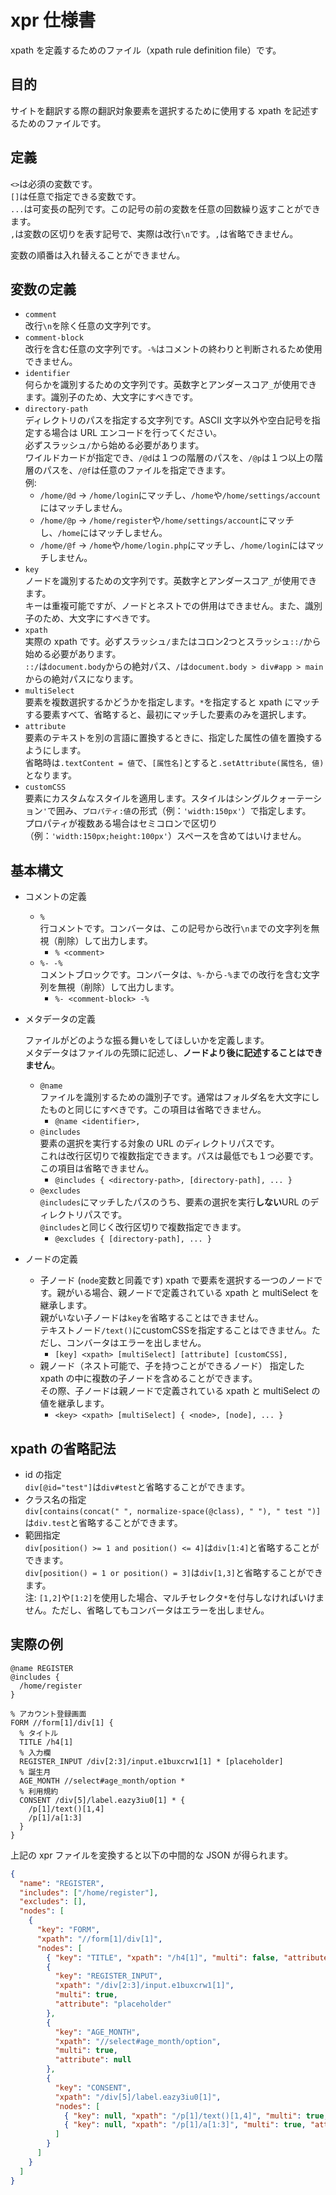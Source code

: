 # xpr 仕様書

xpath を定義するためのファイル（xpath rule definition file）です。

## 目的

サイトを翻訳する際の翻訳対象要素を選択するために使用する xpath を記述するためのファイルです。

## 定義

`<>`は必須の変数です。\
`[]`は任意で指定できる変数です。\
`...`は可変長の配列です。この記号の前の変数を任意の回数繰り返すことができます。\
`,`は変数の区切りを表す記号で、実際は改行`\n`です。`,`は省略できません。

変数の順番は入れ替えることができません。

## 変数の定義

- `comment`\
  改行`\n`を除く任意の文字列です。
- `comment-block`\
  改行を含む任意の文字列です。`-%`はコメントの終わりと判断されるため使用できません。
- `identifier`\
  何らかを識別するための文字列です。英数字とアンダースコア`_`が使用できます。識別子のため、大文字にすべきです。
- `directory-path`\
  ディレクトリのパスを指定する文字列です。ASCII 文字以外や空白記号を指定する場合は URL エンコードを行ってください。\
  必ずスラッシュ`/`から始める必要があります。\
  ワイルドカードが指定でき、`/@d`は１つの階層のパスを、`/@p`は１つ以上の階層のパスを、`/@f`は任意のファイルを指定できます。\
  例:
  - `/home/@d` → `/home/login`にマッチし、`/home`や`/home/settings/account`にはマッチしません。
  - `/home/@p` → `/home/register`や`/home/settings/account`にマッチし、`/home`にはマッチしません。
  - `/home/@f` → `/home`や`/home/login.php`にマッチし、`/home/login`にはマッチしません。
- `key`\
  ノードを識別するための文字列です。英数字とアンダースコア`_`が使用できます。\
  キーは重複可能ですが、ノードとネストでの併用はできません。また、識別子のため、大文字にすべきです。
- `xpath`\
  実際の xpath です。必ずスラッシュ`/`またはコロン2つとスラッシュ`::/`から始める必要があります。\
  `::/`は`document.body`からの絶対パス、`/`は`document.body > div#app > main`からの絶対パスになります。
- `multiSelect`\
  要素を複数選択するかどうかを指定します。`*`を指定すると xpath にマッチする要素すべて、省略すると、最初にマッチした要素のみを選択します。
- `attribute`\
  要素のテキストを別の言語に置換するときに、指定した属性の値を置換するようにします。\
  省略時は`.textContent = 値`で、`[属性名]`とすると`.setAttribute(属性名, 値)`となります。
- `customCSS`\
  要素にカスタムなスタイルを適用します。スタイルはシングルクォーテーション`'`で囲み、`プロパティ:値`の形式（例：`'width:150px'`）で指定します。\
  プロパティが複数ある場合はセミコロンで区切り（例：`'width:150px;height:100px'`）スペースを含めてはいけません。

## 基本構文

- コメントの定義

  - `%`\
    行コメントです。コンバータは、この記号から改行`\n`までの文字列を無視（削除）して出力します。
    - `% <comment>`
  - `%- -%`\
    コメントブロックです。コンバータは、`%-`から`-%`までの改行を含む文字列を無視（削除）して出力します。
    - `%- <comment-block> -%`

- メタデータの定義

  ファイルがどのような振る舞いをしてほしいかを定義します。\
  メタデータはファイルの先頭に記述し、**ノードより後に記述することはできません**。

  - `@name`\
    ファイルを識別するための識別子です。通常はフォルダ名を大文字にしたものと同じにすべきです。この項目は省略できません。
    - `@name <identifier>,`
  - `@includes`\
    要素の選択を実行する対象の URL のディレクトリパスです。\
    これは改行区切りで複数指定できます。パスは最低でも１つ必要です。\
    この項目は省略できません。
    - `@includes { <directory-path>, [directory-path], ... }`
  - `@excludes`\
    `@includes`にマッチしたパスのうち、要素の選択を実行**しない**URL のディレクトリパスです。\
    `@includes`と同じく改行区切りで複数指定できます。
    - `@excludes { [directory-path], ... }`

- ノードの定義
  - 子ノード (`node`変数と同義です)
    xpath で要素を選択する一つのノードです。親がいる場合、親ノードで定義されている xpath と multiSelect を継承します。\
    親がいない子ノードは`key`を省略することはできません。\
    テキストノード`/text()`にcustomCSSを指定することはできません。ただし、コンバータはエラーを出しません。
    - `[key] <xpath> [multiSelect] [attribute] [customCSS],`
  - 親ノード（ネスト可能で、子を持つことができるノード）
    指定した xpath の中に複数の子ノードを含めることができます。\
    その際、子ノードは親ノードで定義されている xpath と multiSelect の値を継承します。
    - `<key> <xpath> [multiSelect] { <node>, [node], ... }`

## xpath の省略記法

- id の指定\
  `div[@id="test"]`は`div#test`と省略することができます。
- クラス名の指定\
  `div[contains(concat(" ", normalize-space(@class), " "), " test ")]`は`div.test`と省略することができます。
- 範囲指定\
  `div[position() >= 1 and position() <= 4]`は`div[1:4]`と省略することができます。\
  `div[position() = 1 or position() = 3]`は`div[1,3]`と省略することができます。\
  注: `[1,2]`や`[1:2]`を使用した場合、マルチセレクタ`*`を付与しなければいけません。ただし、省略してもコンバータはエラーを出しません。

## 実際の例

```
@name REGISTER
@includes {
  /home/register
}

% アカウント登録画面
FORM //form[1]/div[1] {
  % タイトル
  TITLE /h4[1]
  % 入力欄
  REGISTER_INPUT /div[2:3]/input.e1buxcrw1[1] * [placeholder]
  % 誕生月
  AGE_MONTH //select#age_month/option *
  % 利用規約
  CONSENT /div[5]/label.eazy3iu0[1] * {
    /p[1]/text()[1,4]
    /p[1]/a[1:3]
  }
}
```

上記の xpr ファイルを変換すると以下の中間的な JSON が得られます。

```json
{
  "name": "REGISTER",
  "includes": ["/home/register"],
  "excludes": [],
  "nodes": [
    {
      "key": "FORM",
      "xpath": "//form[1]/div[1]",
      "nodes": [
        { "key": "TITLE", "xpath": "/h4[1]", "multi": false, "attribute": null },
        {
          "key": "REGISTER_INPUT",
          "xpath": "/div[2:3]/input.e1buxcrw1[1]",
          "multi": true,
          "attribute": "placeholder"
        },
        {
          "key": "AGE_MONTH",
          "xpath": "//select#age_month/option",
          "multi": true,
          "attribute": null
        },
        {
          "key": "CONSENT",
          "xpath": "/div[5]/label.eazy3iu0[1]",
          "nodes": [
            { "key": null, "xpath": "/p[1]/text()[1,4]", "multi": true, "attribute": null },
            { "key": null, "xpath": "/p[1]/a[1:3]", "multi": true, "attribute": null }
          ]
        }
      ]
    }
  ]
}
```
